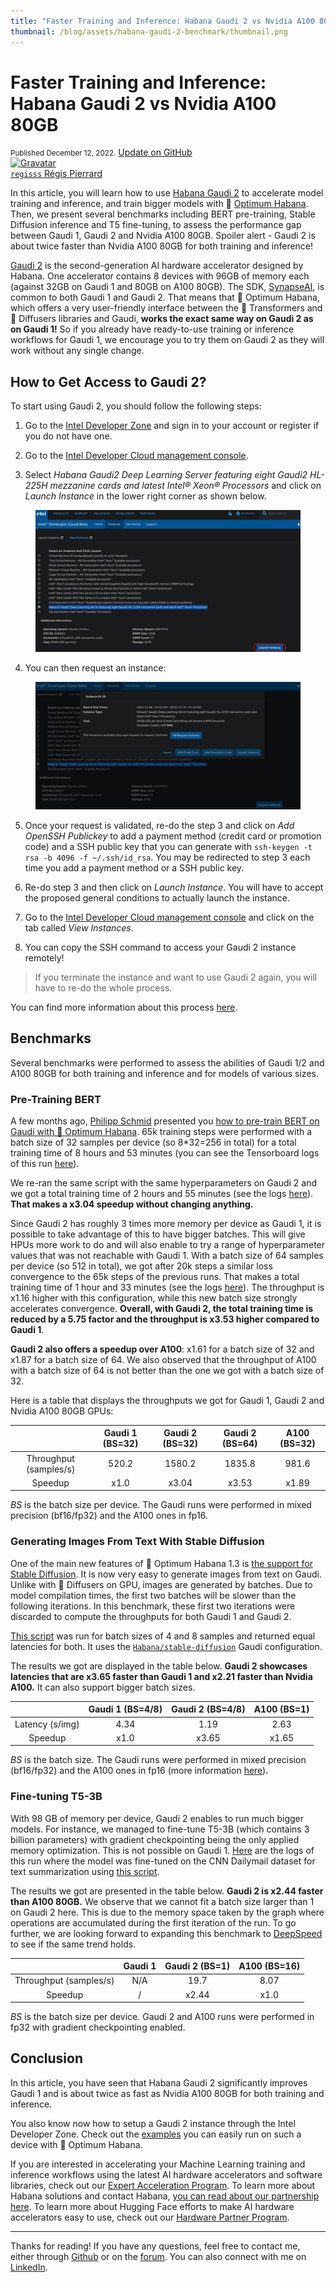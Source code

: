 ```yaml
---
title: "Faster Training and Inference: Habana Gaudi 2 vs Nvidia A100 80GB"
thumbnail: /blog/assets/habana-gaudi-2-benchmark/thumbnail.png
---
```


# Faster Training and Inference: Habana Gaudi 2 vs Nvidia A100 80GB

<div class="blog-metadata">
    <small>Published December 12, 2022.</small>
    <a target="_blank" class="btn no-underline text-sm mb-5 font-sans" href="https://github.com/huggingface/blog/blob/main/habana-gaudi-2-benchmark.md">
        Update on GitHub
    </a>
</div>

<div class="author-card">
    <a href="/regisss">
        <img class="avatar avatar-user" src="https://aeiljuispo.cloudimg.io/v7/https://s3.amazonaws.com/moonup/production/uploads/1644920200150-620b7c408f5871b8a1a168a7.jpeg?w=200&h=200&f=face" title="Gravatar">
        <div class="bfc">
            <code>regisss</code>
            <span class="fullname">Régis Pierrard</span>
        </div>
    </a>
</div>

In this article, you will learn how to use [Habana Gaudi 2](https://habana.ai/training/gaudi2/) to accelerate model training and inference, and train bigger models with 🤗 [Optimum Habana](https://huggingface.co/docs/optimum/habana/index). Then, we present several benchmarks including BERT pre-training, Stable Diffusion inference and T5 fine-tuning, to assess the performance gap between Gaudi 1, Gaudi 2 and Nvidia A100 80GB. Spoiler alert - Gaudi 2 is about twice faster than Nvidia A100 80GB for both training and inference!

[Gaudi 2](https://habana.ai/training/gaudi2/) is the second-generation AI hardware accelerator designed by Habana. One accelerator contains 8 devices with 96GB of memory each (against 32GB on Gaudi 1 and 80GB on A100 80GB). The SDK, [SynapseAI](https://developer.habana.ai/), is common to both Gaudi 1 and Gaudi 2.
That means that 🤗 Optimum Habana, which offers a very user-friendly interface between the 🤗 Transformers and 🤗 Diffusers libraries and Gaudi, **works the exact same way on Gaudi 2 as on Gaudi 1!**
So if you already have ready-to-use training or inference workflows for Gaudi 1, we encourage you to try them on Gaudi 2 as they will work without any single change.


## How to Get Access to Gaudi 2?

To start using Gaudi 2, you should follow the following steps:

1. Go to the [Intel Developer Zone](https://www.intel.com/content/www/us/en/my-intel/developer-sign-in.htm) and sign in to your account or register if you do not have one.

2. Go to the [Intel Developer Cloud management console](https://scheduler.cloud.intel.com/#/systems).

3. Select *Habana Gaudi2 Deep Learning Server featuring eight Gaudi2 HL-225H mezzanine cards and latest Intel® Xeon® Processors* and click on *Launch Instance* in the lower right corner as shown below.
<figure class="image table text-center m-0 w-full">
  <img src="assets/habana-gaudi-2-benchmark/launch_instance.png" alt="Cloud Architecture"/>
</figure>

4. You can then request an instance:
<figure class="image table text-center m-0 w-full">
  <img src="assets/habana-gaudi-2-benchmark/request_instance.png" alt="Cloud Architecture"/>
</figure>

5. Once your request is validated, re-do the step 3 and click on *Add OpenSSH Publickey* to add a payment method (credit card or promotion code) and a SSH public key that you can generate with `ssh-keygen -t rsa -b 4096 -f ~/.ssh/id_rsa`. You may be redirected to step 3 each time you add a payment method or a SSH public key.

6. Re-do step 3 and then click on *Launch Instance*. You will have to accept the proposed general conditions to actually launch the instance.

7. Go to the [Intel Developer Cloud management console](https://scheduler.cloud.intel.com/#/systems) and click on the tab called *View Instances*.

8. You can copy the SSH command to access your Gaudi 2 instance remotely!

> If you terminate the instance and want to use Gaudi 2 again, you will have to re-do the whole process.

You can find more information about this process [here](https://scheduler.cloud.intel.com/public/Intel_Developer_Cloud_Getting_Started.html).


## Benchmarks

Several benchmarks were performed to assess the abilities of Gaudi 1/2 and A100 80GB for both training and inference and for models of various sizes.


### Pre-Training BERT

A few months ago, [Philipp Schmid](https://huggingface.co/philschmid) presented you [how to pre-train BERT on Gaudi with 🤗 Optimum Habana](https://huggingface.co/blog/pretraining-bert). 65k training steps were performed with a batch size of 32 samples per device (so 8*32=256 in total) for a total training time of 8 hours and 53 minutes (you can see the Tensorboard logs of this run [here](https://huggingface.co/philschmid/bert-base-uncased-2022-habana-test-6/tensorboard?scroll=1#scalars)).

We re-ran the same script with the same hyperparameters on Gaudi 2 and we got a total training time of 2 hours and 55 minutes (see the logs [here](https://huggingface.co/regisss/bert-pretraining-gaudi-2-batch-size-32/tensorboard?scroll=1#scalars)). **That makes a x3.04 speedup without changing anything.**

Since Gaudi 2 has roughly 3 times more memory per device as Gaudi 1, it is possible to take advantage of this to have bigger batches. This will give HPUs more work to do and will also enable to try a range of hyperparameter values that was not reachable with Gaudi 1. With a batch size of 64 samples per device (so 512 in total), we got after 20k steps a similar loss convergence to the 65k steps of the previous runs. That makes a total training time of 1 hour and 33 minutes (see the logs [here](https://huggingface.co/regisss/bert-pretraining-gaudi-2-batch-size-64/tensorboard?scroll=1#scalars)). The throughput is x1.16 higher with this configuration, while this new batch size strongly accelerates convergence.
**Overall, with Gaudi 2, the total training time is reduced by a 5.75 factor and the throughput is x3.53 higher compared to Gaudi 1**.

**Gaudi 2 also offers a speedup over A100**: x1.61 for a batch size of 32 and x1.87 for a batch size of 64. We also observed that the throughput of A100 with a batch size of 64 is not better than the one we got with a batch size of 32.

Here is a table that displays the throughputs we got for Gaudi 1, Gaudi 2 and Nvidia A100 80GB GPUs:

<center>

|   | Gaudi 1 (BS=32) | Gaudi 2 (BS=32) | Gaudi 2 (BS=64) | A100 (BS=32) |
|:-:|:---------------:|:---------------:|:---------------:|:------------:|
| Throughput (samples/s) | 520.2 | 1580.2 | 1835.8 | 981.6 |
| Speedup | x1.0 | x3.04 | x3.53 | x1.89 |

</center>

*BS* is the batch size per device. The Gaudi runs were performed in mixed precision (bf16/fp32) and the A100 ones in fp16.


### Generating Images From Text With Stable Diffusion

One of the main new features of 🤗 Optimum Habana 1.3 is [the support for Stable Diffusion](https://huggingface.co/docs/optimum/habana/usage_guides/stable_diffusion). It is now very easy to generate images from text on Gaudi. Unlike with 🤗 Diffusers on GPU, images are generated by batches. Due to model compilation times, the first two batches will be slower than the following iterations. In this benchmark, these first two iterations were discarded to compute the throughputs for both Gaudi 1 and Gaudi 2.

[This script](https://github.com/huggingface/optimum-habana/tree/main/examples/stable-diffusion) was run for batch sizes of 4 and 8 samples and returned equal latencies for both. It uses the [`Habana/stable-diffusion`](https://huggingface.co/Habana/stable-diffusion) Gaudi configuration.

The results we got are displayed in the table below.
**Gaudi 2 showcases latencies that are x3.65 faster than Gaudi 1 and x2.21 faster than Nvidia A100.** It can also support bigger batch sizes.

<center>

|   | Gaudi 1 (BS=4/8) | Gaudi 2 (BS=4/8) | A100 (BS=1) |
|:-:|:----------------:|:----------------:|:-----------:|
| Latency (s/img) | 4.34 | 1.19 | 2.63 |
| Speedup | x1.0 | x3.65 | x1.65 |

</center>

*BS* is the batch size.
The Gaudi runs were performed in mixed precision (bf16/fp32) and the A100 ones in fp16 (more information [here](https://huggingface.co/docs/diffusers/optimization/fp16)).


### Fine-tuning T5-3B

With 98 GB of memory per device, Gaudi 2 enables to run much bigger models. For instance, we managed to fine-tune T5-3B (which contains 3 billion parameters) with gradient checkpointing being the only applied memory optimization. This is not possible on Gaudi 1.
[Here](https://huggingface.co/regisss/t5-3b-summarization-gaudi-2/tensorboard?scroll=1#scalars) are the logs of this run where the model was fine-tuned on the CNN Dailymail dataset for text summarization using [this script](https://github.com/huggingface/optimum-habana/tree/main/examples/summarization).

The results we got are presented in the table below. **Gaudi 2 is x2.44 faster than A100 80GB.** We observe that we cannot fit a batch size larger than 1 on Gaudi 2 here. This is due to the memory space taken by the graph where operations are accumulated during the first iteration of the run. To go further, we are looking forward to expanding this benchmark to [DeepSpeed](https://www.deepspeed.ai/) to see if the same trend holds.

<center>

|   | Gaudi 1 | Gaudi 2 (BS=1) | A100 (BS=16) |
|:-:|:-------:|:--------------:|:------------:|
| Throughput (samples/s) | N/A | 19.7 | 8.07 |
| Speedup | / | x2.44 | x1.0 |

</center>

*BS* is the batch size per device. Gaudi 2 and A100 runs were performed in fp32 with gradient checkpointing enabled.


## Conclusion

In this article, you have seen that Habana Gaudi 2 significantly improves Gaudi 1 and is about twice as fast as Nvidia A100 80GB for both training and inference.

You also know now how to setup a Gaudi 2 instance through the Intel Developer Zone. Check out the [examples](https://github.com/huggingface/optimum-habana/tree/main/examples) you can easily run on such a device with 🤗 Optimum Habana.

If you are interested in accelerating your Machine Learning training and inference workflows using the latest AI hardware accelerators and software libraries, check out our [Expert Acceleration Program](https://huggingface.co/support). To learn more about Habana solutions and contact Habana, [you can read about our partnership here](https://huggingface.co/hardware/habana). To learn more about Hugging Face efforts to make AI hardware accelerators easy to use, check out our [Hardware Partner Program](https://huggingface.co/hardware).

---

Thanks for reading! If you have any questions, feel free to contact me, either through [Github](https://github.com/huggingface/optimum-habana) or on the [forum](https://discuss.huggingface.co/c/optimum/59). You can also connect with me on [LinkedIn](https://www.linkedin.com/in/regispierrard/).
